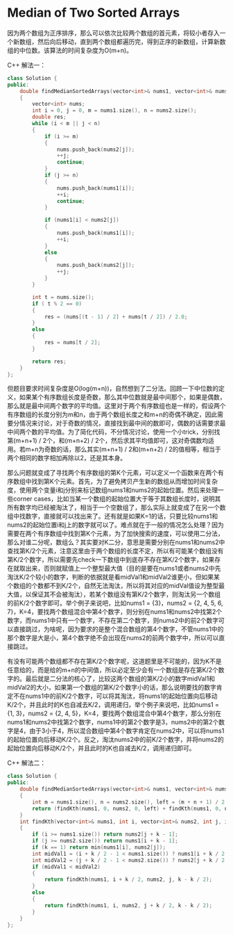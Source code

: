 # Median of Two Sorted Arrays

因为两个数组为正序排序，那么可以依次比较两个数组的首元素，将较小者存入一个新数组，然后向后移动，直到两个数组都遍历完，得到正序的新数组，计算新数组的中位数。该算法的时间复杂度为O(m+n)。

C++ 解法一：

```c++
class Solution {
public:
    double findMedianSortedArrays(vector<int>& nums1, vector<int>& nums2)
    {
        vector<int> nums;
        int i = 0, j = 0, m = nums1.size(), n = nums2.size();
        double res;
        while (i < m || j < n)
        {
            if (i >= m)
            {
                nums.push_back(nums2[j]);
                ++j;
                continue;
            }
            if (j >= n)
            {
                nums.push_back(nums1[i]);
                ++i;
                continue;
            }

            if (nums1[i] < nums2[j])
            {
                nums.push_back(nums1[i]);
                ++i;
            }
            else
            {
                nums.push_back(nums2[j]);
                ++j;
            }
        }

        int t = nums.size();
        if ( t % 2 == 0)
        {
            res = (nums[(t - 1) / 2] + nums[t / 2]) / 2.0;
        }
        else
        {
            res = nums[t / 2];
        }

        return res;
    }
};
```
但题目要求时间复杂度是O(log(m+n))，自然想到了二分法。回顾一下中位数的定义，如果某个有序数组长度是奇数，那么其中位数就是最中间那个，如果是偶数，那么就是最中间两个数字的平均值。这里对于两个有序数组也是一样的，假设两个有序数组的长度分别为m和n，由于两个数组长度之和m+n的奇偶不确定，因此需要分情况来讨论，对于奇数的情况，直接找到最中间的数即可，偶数的话需要求最中间两个数的平均值。为了简化代码，不分情况讨论，使用一个小trick，分别找第(m+n+1) / 2个，和(m+n+2) / 2个，然后求其平均值即可，这对奇偶数均适用。若m+n为奇数的话，那么其实(m+n+1) / 2和(m+n+2) / 2的值相等，相当于两个相同的数字相加再除以2，还是其本身。

那么问题就变成了寻找两个有序数组的第K个元素，可以定义一个函数来在两个有序数组中找到第K个元素。首先，为了避免拷贝产生新的数组从而增加时间复杂度，使用两个变量i和j分别来标记数组nums1和nums2的起始位置。然后来处理一些corner cases，比如当某一个数组的起始位置大于等于其数组长度时，说明其所有数字均已经被淘汰了，相当于一个空数组了，那么实际上就变成了在另一个数组中找数字，直接就可以找出来了。还有就是如果K=1的话，只要比较nums1和nums2的起始位置i和j上的数字就可以了。难点就在于一般的情况怎么处理？因为需要在两个有序数组中找到第K个元素，为了加快搜索的速度，可以使用二分法，那么对谁二分呢，数组么？其实要对K二分，意思是需要分别在nums1和nums2中查找第K/2个元素，注意这里由于两个数组的长度不定，所以有可能某个数组没有第K/2个数字，所以需要先check一下数组中到底存不存在第K/2个数字，如果存在就取出来，否则就赋值上一个整型最大值（目的是要在nums1或者nums2中先淘汰K/2个较小的数字，判断的依据就是看midVal1和midVal2谁更小，但如果某个数组的个数都不到K/2个，自然无法淘汰，所以将其对应的midVal值设为整型最大值，以保证其不会被淘汰），若某个数组没有第K/2个数字，则淘汰另一个数组的前K/2个数字即可。举个例子来说吧，比如nums1 = {3}，nums2 = {2, 4, 5, 6, 7}，K=4，要找两个数组混合中第4个数字，则分别在nums1和nums2中找第2个数字，而nums1中只有一个数字，不存在第二个数字，则nums2中的前2个数字可以直接跳过，为啥呢，因为要求的是整个混合数组的第4个数字，不管nums1中的那个数字是大是小，第4个数字绝不会出现在nums2的前两个数字中，所以可以直接跳过。

有没有可能两个数组都不存在第K/2个数字呢，这道题里是不可能的，因为K不是任意给的，而是给的m+n的中间值，所以必定至少会有一个数组是存在第K/2个数字的。最后就是二分法的核心了，比较这两个数组的第K/2小的数字midVal1和midVal2的大小，如果第一个数组的第K/2个数字小的话，那么说明要找的数字肯定不在nums1中的前K/2个数字，可以将其淘汰，将nums1的起始位置向后移动K/2个，并且此时的K也自减去K/2，调用递归，举个例子来说吧，比如nums1 = {1, 3}，nums2 = {2, 4, 5}，K=4，要找两个数组混合中第4个数字，那么分别在nums1和nums2中找第2个数字，nums1中的第2个数字是3，nums2中的第2个数字是4，由于3小于4，所以混合数组中第4个数字肯定在nums2中，可以将nums1的起始位置向后移动K/2个。反之，淘汰nums2中的前K/2个数字，并将nums2的起始位置向后移动K/2个，并且此时的K也自减去K/2，调用递归即可。

C++ 解法二：

```c++
class Solution {
public:
    double findMedianSortedArrays(vector<int>& nums1, vector<int>& nums2) 
    {
        int m = nums1.size(), n = nums2.size(), left = (m + n + 1) / 2, right = (m + n + 2) / 2;
        return (findKth(nums1, 0, nums2, 0, left) + findKth(nums1, 0, nums2, 0, right)) / 2.0;
    }
    int findKth(vector<int>& nums1, int i, vector<int>& nums2, int j, int k) 
    {
        if (i >= nums1.size()) return nums2[j + k - 1];
        if (j >= nums2.size()) return nums1[i + k - 1];
        if (k == 1) return min(nums1[i], nums2[j]);
        int midVal1 = (i + k / 2 - 1 < nums1.size()) ? nums1[i + k / 2 - 1] : INT_MAX;
        int midVal2 = (j + k / 2 - 1 < nums2.size()) ? nums2[j + k / 2 - 1] : INT_MAX;
        if (midVal1 < midVal2) 
        {
            return findKth(nums1, i + k / 2, nums2, j, k - k / 2);
        }
        else 
        {
            return findKth(nums1, i, nums2, j + k / 2, k - k / 2);
        }
    }
};
```

